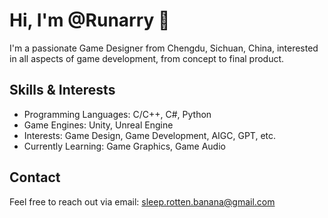 # Hi, I'm @Runarry 👋

I'm a passionate Game Designer from Chengdu, Sichuan, China, interested in all aspects of game development, from concept to final product.

## Skills & Interests
- Programming Languages: C/C++, C#, Python
- Game Engines: Unity, Unreal Engine
- Interests: Game Design, Game Development, AIGC, GPT, etc.
- Currently Learning: Game Graphics, Game Audio

## Contact
Feel free to reach out via email: sleep.rotten.banana@gmail.com
